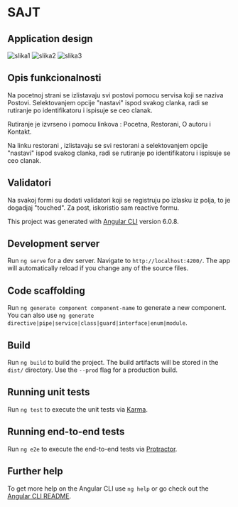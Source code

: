 # SAJT

## Application design

![slika1](http://prntscr.com/p7s9xh)
![slika2](http://prntscr.com/p7sadw)
![slika3](http://prntscr.com/p7sb6j)


## Opis funkcionalnosti

Na pocetnoj strani se izlistavaju svi postovi pomocu servisa koji se naziva Postovi. Selektovanjem opcije "nastavi" ispod svakog clanka, radi se rutiranje po identifikatoru i ispisuje se ceo clanak.

Rutiranje je izvrseno i pomocu linkova : Pocetna, Restorani, O autoru i Kontakt.

Na linku restorani , izlistavaju se svi restorani a selektovanjem opcije "nastavi" ispod svakog clanka, radi se rutiranje po identifikatoru i ispisuje se ceo clanak.

## Validatori

Na svakoj formi su dodati validatori koji se registruju po izlasku iz polja, to je dogadjaj "touched". Za post, iskoristio sam reactive formu.

This project was generated with [Angular CLI](https://github.com/angular/angular-cli) version 6.0.8.

## Development server

Run `ng serve` for a dev server. Navigate to `http://localhost:4200/`. The app will automatically reload if you change any of the source files.

## Code scaffolding

Run `ng generate component component-name` to generate a new component. You can also use `ng generate directive|pipe|service|class|guard|interface|enum|module`.

## Build

Run `ng build` to build the project. The build artifacts will be stored in the `dist/` directory. Use the `--prod` flag for a production build.

## Running unit tests

Run `ng test` to execute the unit tests via [Karma](https://karma-runner.github.io).

## Running end-to-end tests

Run `ng e2e` to execute the end-to-end tests via [Protractor](http://www.protractortest.org/).

## Further help

To get more help on the Angular CLI use `ng help` or go check out the [Angular CLI README](https://github.com/angular/angular-cli/blob/master/README.md).
